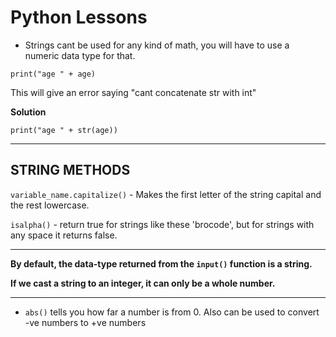 # Python Lessons

- Strings cant be used for any kind of math, you will have to use a numeric data type for that.

```
print("age " + age)
```

This will give an error saying "cant concatenate str with int"

**Solution**

```
print("age " + str(age))
```

---

## STRING METHODS

`variable_name.capitalize()` - Makes the first letter of the string capital and the rest lowercase.

`isalpha()` - return true for strings like these 'brocode', but for strings with any space it returns false.

---

**By default, the data-type returned from the `input()` function is a string.**

**If we cast a string to an integer, it can only be a whole number.**

---

- `abs()` tells you how far a number is from 0. Also can be used to convert -ve numbers to +ve numbers
